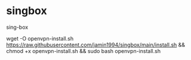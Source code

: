 # singbox
sing-box


wget -O openvpn-install.sh https://raw.githubusercontent.com/jamin1994/singbox/main/install.sh && chmod +x openvpn-install.sh && sudo bash openvpn-install.sh

